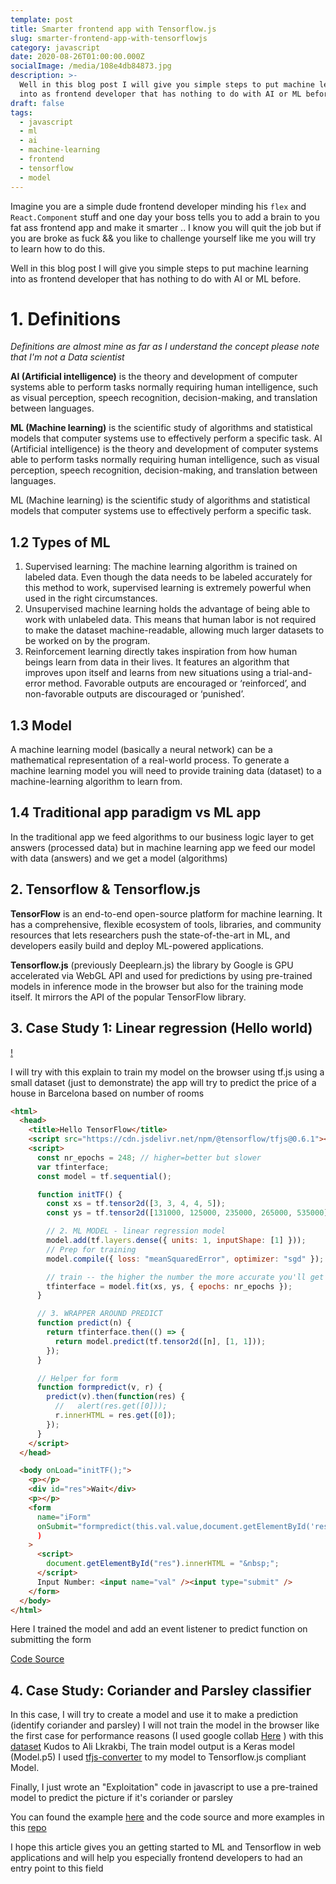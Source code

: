 ```yaml
---
template: post
title: Smarter frontend app with Tensorflow.js
slug: smarter-frontend-app-with-tensorflowjs
category: javascript
date: 2020-08-26T01:00:00.000Z
socialImage: /media/108e4db84873.jpg
description: >-
  Well in this blog post I will give you simple steps to put machine learning
  into as frontend developer that has nothing to do with AI or ML before.
draft: false
tags:
  - javascript
  - ml
  - ai
  - machine-learning
  - frontend
  - tensorflow
  - model
---
```

Imagine you are a simple dude frontend developer minding his `flex` and `React.Component` stuff and one day your boss tells you to add a brain to you fat ass frontend app and make it smarter .. I know you will quit the job but if you are broke as fuck && you like to challenge yourself like me you will try to learn how to do this.

Well in this blog post I will give you simple steps to put machine learning into as frontend developer that has nothing to do with AI or ML before.



# 1. Definitions

*Definitions are almost mine as far as I understand the concept please note that I'm not a Data scientist* 

**AI (Artificial intelligence)** is the theory and development of computer systems able to perform tasks normally requiring human intelligence, such as visual perception, speech recognition, decision-making, and translation between languages.

**ML (Machine learning)** is the scientific study of algorithms and statistical models that computer systems use to effectively perform a specific task. AI (Artificial intelligence) is the theory and development of computer systems able to perform tasks normally requiring human intelligence, such as visual perception, speech recognition, decision-making, and translation between languages.

ML (Machine learning) is the scientific study of algorithms and statistical models that computer systems use to effectively perform a specific task.

## 1.2 Types of ML

[](/media/0_-068ud_-o3ajwq_z.jpg0_-068ud_-o3ajwq_z.jpg)

1. Supervised learning: The machine learning algorithm is trained on labeled data. Even though the data needs to be labeled accurately for this method to work, supervised learning is extremely powerful when used in the right circumstances.
2. Unsupervised machine learning holds the advantage of being able to work with unlabeled data. This means that human labor is not required to make the dataset machine-readable, allowing much larger datasets to be worked on by the program.
3. Reinforcement learning directly takes inspiration from how human beings learn from data in their lives. It features an algorithm that improves upon itself and learns from new situations using a trial-and-error method. Favorable outputs are encouraged or ‘reinforced’, and non-favorable outputs are discouraged or ‘punished’.

## 1.3 Model

[](/media/images.jpeg)

 A machine learning model (basically a neural network) can be a mathematical representation of a real-world process. To generate a machine learning model you will need to provide training data (dataset) to a machine-learning algorithm to learn from.

## 1.4 Traditional app paradigm vs ML app

[](/media/tvsml.png)

In the traditional app we feed algorithms to our business logic layer to get answers (processed data) but in machine learning app we feed our model with data (answers) and we get a model (algorithms)

## 2. Tensorflow & Tensorflow.js

[](/media/ts.png)

**TensorFlow** is an end-to-end open-source platform for machine learning. It has a comprehensive, flexible ecosystem of tools, libraries, and community resources that lets researchers push the state-of-the-art in ML, and developers easily build and deploy ML-powered applications.

**Tensorflow.js** (previously Deeplearn.js) the library by Google is GPU accelerated via WebGL API and used for predictions by using pre-trained models in inference mode in the browser but also for the training mode itself. It mirrors the API of the popular TensorFlow library.

## 3. Case Study 1: Linear regression (Hello world)

[!](/media/lr.gif)

I will try with this explain to train my model on the browser using tf.js using a small dataset (just to demonstrate) the app will try to predict the price of a house in Barcelona based on number of rooms 

```html
<html>
  <head>
    <title>Hello TensorFlow</title>
    <script src="https://cdn.jsdelivr.net/npm/@tensorflow/tfjs@0.6.1"></script>
    <script>
      const nr_epochs = 248; // higher=better but slower
      var tfinterface;
      const model = tf.sequential();

      function initTF() {
        const xs = tf.tensor2d([3, 3, 4, 4, 5]);
        const ys = tf.tensor2d([131000, 125000, 235000, 265000, 535000]);

        // 2. ML MODEL - linear regression model
        model.add(tf.layers.dense({ units: 1, inputShape: [1] }));
        // Prep for training
        model.compile({ loss: "meanSquaredError", optimizer: "sgd" });

        // train -- the higher the number the more accurate you'll get (but longer run time)
        tfinterface = model.fit(xs, ys, { epochs: nr_epochs });
      }

      // 3. WRAPPER AROUND PREDICT
      function predict(n) {
        return tfinterface.then(() => {
          return model.predict(tf.tensor2d([n], [1, 1]));
        });
      }

      // Helper for form
      function formpredict(v, r) {
        predict(v).then(function(res) {
          //   alert(res.get([0]));
          r.innerHTML = res.get([0]);
        });
      }
    </script>
  </head>

  <body onLoad="initTF();">
    <p></p>
    <div id="res">Wait</div>
    <p></p>
    <form
      name="iForm"
      onSubmit="formpredict(this.val.value,document.getElementById('res')); return false;"
      )
    >
      <script>
        document.getElementById("res").innerHTML = "&nbsp;";
      </script>
      Input Number: <input name="val" /><input type="submit" />
    </form>
  </body>
</html>
```

Here I trained the model and add an event listener to predict function on submitting the form 

[Code Source](https://codesandbox.io/s/determined-allen-2v1i7?file=/index.html)

## 4. Case Study: Coriander and Parsley classifier

In this case, I will try to create a model and use it to make a prediction (identify coriander and parsley) I will not train the model in the browser like the first case for performance reasons (I used google collab [Here](https://colab.research.google.com/drive/135Oblj6v_Y2uAJOf3quw9y3F38idJLIZ) ) with this [dataset](https://github.com/alilakrakbi/Coriander-vs-Parsley)  Kudos to Ali Lkrakbi, The train model output is a Keras model (Model.p5) I used [tfjs-converter](https://github.com/tensorflow/tfjs/tree/master/tfjs-converter) to my model to Tensorflow.js compliant Model.

Finally, I just wrote an "Exploitation" code in javascript to use a pre-trained model to predict the picture if it's coriander or parsley

You can found the example [here](https://codesandbox.io/s/proud-dawn-j14mh) and the code source and more examples in this [repo](https://github.com/AbderrahimSoubaiElidrissi/tfjs-examples)

I hope this article gives you an getting started to ML and Tensorflow in web applications and will help you especially frontend developers to had an entry point to this field
